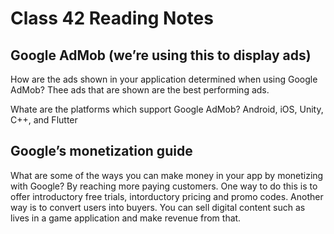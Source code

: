 # Class 42 Reading Notes

## Google AdMob (we’re using this to display ads)

How are the ads shown in your application determined when using Google AdMob?
Thee ads that are shown are the best performing ads.

Whate are the platforms which support Google AdMob?
Android, iOS, Unity, C++, and Flutter

## Google’s monetization guide

What are some of the ways you can make money in your app by monetizing with Google?
By reaching more paying customers. One way to do this is to offer introductory free trials, intorductory pricing and promo codes.
Another way is to convert users into buyers. You can sell digital content such as lives in a game application and make revenue from that.